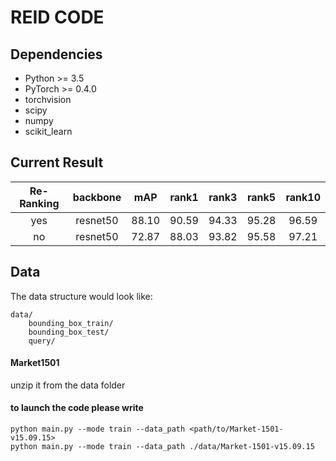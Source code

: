# REID CODE

## Dependencies

- Python >= 3.5
- PyTorch >= 0.4.0
- torchvision
- scipy
- numpy
- scikit_learn



## Current Result

| Re-Ranking| backbone |  mAP | rank1 | rank3 | rank5 | rank10 |  
| :------: | :------: |  :------: | :------: | :------: | :------: |  :------: |   
| yes | resnet50 |  88.10 | 90.59  | 94.33 | 95.28 | 96.59 |
| no | resnet50 |  72.87 | 88.03 | 93.82 | 95.58| 97.21 |




## Data

The data structure would look like:
```
data/
    bounding_box_train/
    bounding_box_test/
    query/
```
#### Market1501 
unzip it from the data folder

#### to launch the code please write
```
python main.py --mode train --data_path <path/to/Market-1501-v15.09.15>
python main.py --mode train --data_path ./data/Market-1501-v15.09.15
```





